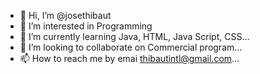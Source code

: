 - 👋 Hi, I’m @josethibaut
- 👀 I’m interested in Programming
- 🌱 I’m currently learning Java, HTML, Java Script, CSS...
- 💞️ I’m looking to collaborate on Commercial program...
- 📫 How to reach me by emai thibautintl@gmail.com...

<!---
josethibaut/josethibaut is a ✨ special ✨ repository because its `README.md` (this file) appears on your GitHub profile.
You can click the Preview link to take a look at your changes.
--->
